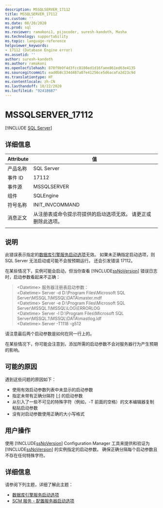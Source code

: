 ```yaml
---
description: MSSQLSERVER_17112
title: MSSQLSERVER_17112
ms.custom: ''
ms.date: 08/20/2020
ms.prod: sql
ms.reviewer: ramakoni1, pijocoder, suresh-kandoth, Masha
ms.technology: supportability
ms.topic: language-reference
helpviewer_keywords:
- 17112 (Database Engine error)
ms.assetid: ''
author: suresh-kandoth
ms.author: ramakoni
ms.openlocfilehash: 870f9b9f4d3fcc8186ed1d16faee861ed63e4135
ms.sourcegitcommit: ead0b8c334d487a07e41256ce5d6acafa2d23c9d
ms.translationtype: HT
ms.contentlocale: zh-CN
ms.lasthandoff: 10/22/2020
ms.locfileid: "92418687"
---
```

# <a name="mssqlserver_17112"></a>MSSQLSERVER_17112
 [!INCLUDE [SQL Server](../../includes/applies-to-version/sqlserver.md)]

## <a name="details"></a>详细信息

|Attribute|值|
|---|---|
|产品名称|SQL Server|
|事件 ID|17112|
|事件源|MSSQLSERVER|
|组件|SQLEngine|
|符号名称|INIT_INVCOMMAND|
|消息正文|从注册表或命令提示符提供的启动选项无效。 请更正或删除此选项。|
||

## <a name="explanation"></a>说明

此错误表示指定的[数据库引擎服务启动选项](/sql/database-engine/configure-windows/database-engine-service-startup-options)无效。 如果未正确指定启动选项，则 SQL Server 无法启动或可能不会按预期运行。 还会引发错误 17112。

在某些情况下，实例可能会启动，但当你查看 [!INCLUDE[ssNoVersion](../../includes/ssnoversion-md.md)] 错误日志时，启动参数看起来不正确：

> \<Datetime> 服务器注册表启动参数：  
\<Datetime> Server -d D:\Program Files\Microsoft SQL Server\MSSQL.1\MSSQL\DATA\master.mdf  
\<Datetime> Server -e D:\Program Files\Microsoft SQL Server\MSSQL.1\MSSQL\LOG\ERRORLOG  
\<Datetime> Server -l D:\Program Files\Microsoft SQL Server\MSSQL.1\MSSQL\DATA\mastlog.ldf  
\<Datetime> Server -T1118 -g512

请注意最后两个启动参数是如何在同一行上的。

在某些情况下，你可能会注意到，添加所需的启动参数不会对服务器行为产生预期的影响。

## <a name="possible-causes"></a>可能的原因

遇到这些问题的原因如下：

- 使用有效启动参数列表中未显示的启动参数
- 指定未带有正确分隔符 [;] 的启动参数
- 从引入了一些不可见的特殊字符（例如，-T 前面的空格）的文本编辑器复制粘贴启动参数
- 没有对启动参数使用正确的大小写格式

## <a name="user-action"></a>用户操作

使用 [!INCLUDE[ssNoVersion](../../includes/ssnoversion-md.md)] Configuration Manager 工具来提供和验证为 [!INCLUDE[ssNoVersion](../../includes/ssnoversion-md.md)] 的实例指定的启动参数。 确保正确分隔每个启动参数且不存在任何特殊字符。

## <a name="more-information"></a>详细信息

请参阅下列主题，详细了解此主题：

- [数据库引擎服务启动选项](/sql/database-engine/configure-windows/database-engine-service-startup-options)
- [SCM 服务 - 配置服务器启动选项](/sql/database-engine/configure-windows/scm-services-configure-server-startup-options)
